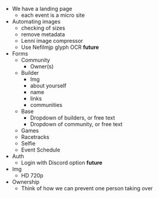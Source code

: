 - We have a landing page
  - each event is a micro site
- Automating images
  - checking of sizes
  - remove metadata
  - Lenni image compressor
  - Use Nefilmjp glyph OCR **future**
- Forms
  - Community 
    - Owner(s)
  - Builder
    - Img
    - about yourself
    - name
    - links
    - communities
  - Base
    - Dropdown of builders, or free text
    - Dropdown of community, or free text
  - Games
  - Racetracks
  - Selfie
  - Event Schedule
- Auth
  - Login with Discord option **future**
- Img
  - HD 720p 
- Ownership
  - Think of how we can prevent one person taking over
